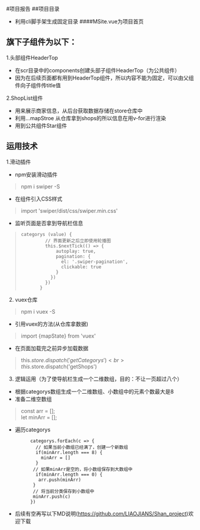 #项目报告
##项目目录
* 利用cli脚手架生成固定目录
####MSite.vue为项目首页

旗下子组件为以下：
------
1.头部组件HeaderTop
* 在scr目录中的components创建头部子组件HeaderTop（为公共组件）
* 因为在后续页面都有用到HeaderTop组件，所以内容不能为固定，可以由父组件向子组件传title值

2.ShopList组件
* 用来展示商家信息，从后台获取数据存储在store仓库中
* 利用...mapStroe 从仓库拿到shops的所以信息在用v-for进行渲染
* 用到公共组件Star组件

运用技术
----
1.滑动插件
* npm安装滑动插件
> npm i swiper -S
* 在组件引入CSS样式
>   import 'swiper/dist/css/swiper.min.css'
* 监听页面是否拿到导航栏信息
>```
> categorys (value) {
>          // 界面更新之后立即使用轮播图
>          this.$nextTick(() => {
>              autoplay: true,
>              pagination: {
>                el: '.swiper-pagination',
>                clickable: true
>              }
>            })
>          })
>        }
2. vuex仓库
> npm i vuex -S
* 引用vuex的方法(从仓库拿数据)
> import {mapState} from 'vuex'
* 在页面加载完之前异步加载数据
> this.$store.dispatch('getCategorys')<br>
  this.$store.dispatch('getShops')
3. 逻辑运用（为了使导航栏生成一个二维数组，目的：不让一页超过八个）
* 根据categorys数组生成一个二维数组、小数组中的元素个数最大是8
* 准备二维空数组
> const arr = [];<br>
> let minArr = [];
* 遍历categorys
``` 
         categorys.forEach(c => {
           // 如果当前小数组已经满了，创建一个新数组
           if(minArr.length === 8) {
             minArr = []
           }
          // 如果minArr是空的，将小数组保存到大数组中
           if(minArr.length === 0) {
            arr.push(minArr)
          }
          // 将当前分类保存到小数组中
          minArr.push(c)
         })
``` 
* 后续有空再写以下MD说明(https://github.com/LIAOJIANS/Shan_project)欢迎下载
